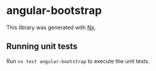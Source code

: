 # angular-bootstrap

This library was generated with [Nx](https://nx.dev).

## Running unit tests

Run `nx test angular-bootstrap` to execute the unit tests.
